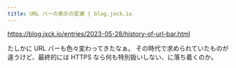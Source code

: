 ```yaml
---
title: URL バーの表示の変遷 | blog.jxck.io
---
```


https://blog.jxck.io/entries/2023-05-28/history-of-url-bar.html

たしかに URL バーも色々変わってきたなぁ。
その時代で求められていたものが違うけど、最終的には HTTPS なら何も特別扱いしない、に落ち着くのか。

